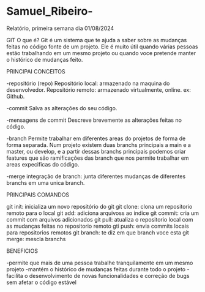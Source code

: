 # Samuel_Ribeiro-
Relatório, primeira semana dia 01/08/2024

GIT 
O que é?
Git é um sistema que te ajuda a saber sobre as mudanças feitas no código fonte de um projeto. Ele é muito útil quando várias pessoas estão trabalhando em um mesmo projeto ou quando voce pretende manter o histórico de mudanças feito.

PRINCIPAI CONCEITOS

-repositório (repo)
Repositório local: armazenado na maquina do desenvolvedor.
Repositório remoto: armazenado virtualmente, online. ex: Github.

-commit
Salva as alterações do seu código.

-mensagens de commit 
Descreve brevemente as alterações feitas no código.

-branch 
Permite trabalhar em diferentes areas do projetos de forma de forma separada.
Num projeto existem duas branchs principais a main e a master, ou develop, e a partir dessas branchs principais podemos criar features que são ramificações das branch que nos permite trabalhar em areas expecificas do código.

-merge
integração de branch: junta diferentes mudanças de diferentes branchs em uma unica branch.

PRINCIPAIS COMANDOS 

git init: inicializa um novo repositório do git 
git clone: clona um repositorio remoto para o local
git add: adiciona arquivoss ao indice 
git commit: cria um commit com arquivos adicionados 
git pull: atualiza o repositorio local com as mudanças feitas no repositorio remoto
gti push: envia commits locais para repositorios remotos
git branch: te diz em que branch voce esta 
git merge: mescla branchs

BENEFICIOS 

-permite que mais de uma pessoa trabalhe tranquilamente em um mesmo projeto 
-mantém o histórico de mudanças feitas durante todo o projeto 
-facilita o desenvolvimento de novas funcionalidades e correção de bugs sem afetar o código estável
